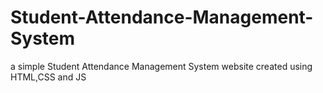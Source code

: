 # Student-Attendance-Management-System
a simple Student Attendance Management System website created using HTML,CSS and JS
